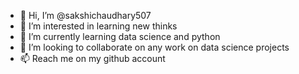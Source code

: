 - 👋 Hi, I’m @sakshichaudhary507
- 👀 I’m interested in learning new thinks
- 🌱 I’m currently learning data science and python 
- 💞️ I’m looking to collaborate on any work on data science projects
- 📫 Reach me on my github account
